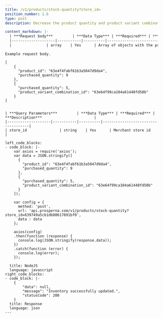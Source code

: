 ```yaml
---
title: /v1/products/stock-quantity?store_id=
position_number: 1.6
type: post
description: Decrease the product quantity and product variant combination quantity

content_markdown: |-
  | ***Request body***         | ***Data Type*** | ***Required*** | ***Description***                        |
  |--------------------|-----------|----------|------------------------------------|
  |                | array    | Yes      | Array of objects with the product id/variant combinationation id and the quantity that will be deducted. |

  ```
    Example request body.

    [
        {
          "product_id": "63e4f4fabf61b3a5047d9da4",
          "purchased_quantity": 9
        },
        {
          "purchased_quantity": 5,
          "product_variant_combination_id": "63e64f99ca104a61440fd50b"
        }
    ]
  ``` 

  | ***Query Parameters***         | ***Data Type*** | ***Required*** | ***Description***                        |
  |--------------------|-----------|----------|------------------------------------|
  | store_id               | string    | Yes      | Merchant store id            |

left_code_blocks:
  - code_block: |-
      var axios = require('axios');
      var data = JSON.stringify([
        {
          "product_id": "63e4f4fabf61b3a5047d9da4",
          "purchased_quantity": 9
        },
        {
          "purchased_quantity": 5,
          "product_variant_combination_id": "63e64f99ca104a61440fd50b"
        }
      ]);

      var config = {
        method: 'post',
        url: 'api.prosperna.com/v1/products/stock-quantity?store_id=639749a5cb1db88617891bf0',
        data : data
      };

      axios(config)
      .then(function (response) {
        console.log(JSON.stringify(response.data));
      })
      .catch(function (error) {
        console.log(error);
      });

    title: NodeJS
    language: javascript
right_code_blocks:
  - code_block: |-
      {
          "data": null,
          "message": "Inventory successfully updated.",
          "statusCode": 200
      }
    title: Response
    language: json
---
```

